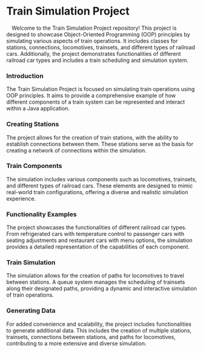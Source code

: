 # Train Simulation Project

&emsp;Welcome to the Train Simulation Project repository! This project is designed to showcase Object-Oriented Programming (OOP) principles by simulating various aspects of train 
operations. It includes classes for stations, connections, locomotives, trainsets, and different types of railroad cars. Additionally, the project demonstrates functionalities of 
different railroad car types and includes a train scheduling and simulation system.

### Introduction

 The Train Simulation Project is focused on simulating train operations using OOP principles. It aims to provide a comprehensive example of how different components of a train system can be represented and interact within a Java application.

### Creating Stations

 The project allows for the creation of train stations, with the ability to establish connections between them. These stations serve as the basis for creating a network of connections within the simulation.

### Train Components

 The simulation includes various components such as locomotives, trainsets, and different types of railroad cars. These elements are designed to mimic real-world train configurations, offering a diverse and realistic simulation experience.

### Functionality Examples

 The project showcases the functionalities of different railroad car types. From refrigerated cars with temperature control to passenger cars with seating adjustments and restaurant cars with menu options, the simulation provides a detailed representation of the capabilities of each component.

### Train Simulation

 The simulation allows for the creation of paths for locomotives to travel between stations. A queue system manages the scheduling of trainsets along their designated paths, providing a dynamic and interactive simulation of train operations.

### Generating Data

 For added convenience and scalability, the project includes functionalities to generate additional data. This includes the creation of multiple stations, trainsets, connections between stations, and paths for locomotives, contributing to a more extensive and diverse simulation.
